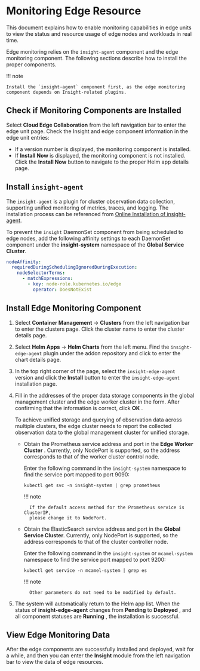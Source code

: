 # Monitoring Edge Resource

This document explains how to enable monitoring capabilities in edge units
to view the status and resource usage of edge nodes and workloads in real time.

Edge monitoring relies on the `insight-agent` component and the edge monitoring component.
The following sections describe how to install the proper components.

!!! note

    Install the `insight-agent` component first, as the edge monitoring component depends on Insight-related plugins.

## Check if Monitoring Components are Installed

Select __Cloud Edge Collaboration__ from the left navigation bar to enter the edge unit page.
Check the Insight and edge component information in the edge unit entries:

- If a version number is displayed, the monitoring component is installed.
- If **Install Now** is displayed, the monitoring component is not installed.
  Click the **Install Now** button to navigate to the proper Helm app details page.

<!-- add screenshot later -->

## Install `insight-agent`

The `insight-agent` is a plugin for cluster observation data collection, supporting unified monitoring
of metrics, traces, and logging. The installation process can be referenced from
[Online Installation of insight-agent](../../../insight/quickstart/install/install-agent.md).

To prevent the `insight` DaemonSet component from being scheduled to edge nodes, add the following
affinity settings to each DaemonSet component under the **insight-system** namespace of the **Global Service Cluster**.

```yaml
nodeAffinity:
  requiredDuringSchedulingIgnoredDuringExecution:
    nodeSelectorTerms:
      - matchExpressions:
        - key: node-role.kubernetes.io/edge
          operator: DoesNotExist
```

<!-- add screenshot later -->

## Install Edge Monitoring Component

1. Select **Container Management** -> **Clusters** from the left navigation bar to enter
   the clusters page. Click the cluster name to enter the cluster details page.

    <!-- add screenshot later -->

2. Select **Helm Apps** -> **Helm Charts** from the left menu.
   Find the `insight-edge-agent` plugin under the addon repository and click to enter the chart details page.

    <!-- add screenshot later -->

3. In the top right corner of the page, select the `insight-edge-agent` version and click
   the **Install** button to enter the `insight-edge-agent` installation page.

    <!-- add screenshot later -->

4. Fill in the addresses of the proper data storage components in the global management cluster
   and the edge worker cluster in the form. After confirming that the information is correct, click **OK** .

    To achieve unified storage and querying of observation data across multiple clusters, the edge cluster needs to report the collected observation data to the global management cluster for unified storage.

    - Obtain the Prometheus service address and port in the **Edge Worker Cluster** . Currently,
      only NodePort is supported, so the address corresponds to that of the worker cluster control node.

        Enter the following command in the `insight-system` namespace to find the service port mapped to port 9090:

        ```shell
        kubectl get svc -n insight-system | grep prometheus
        ```

        !!! note

            If the default access method for the Prometheus service is ClusterIP,
            please change it to NodePort.

        <!-- add screenshot later -->

    - Obtain the ElasticSearch service address and port in the **Global Service Cluster**. Currently,
      only NodePort is supported, so the address corresponds to that of the cluster controller node.

        Enter the following command in the `insight-system` or `mcamel-system` namespace to find
        the service port mapped to port 9200:

        ```shell
        kubectl get service -n mcamel-system | grep es
        ```

        <!-- add screenshot later -->

        !!! note

            Other parameters do not need to be modified by default.

        <!-- add screenshot later -->

5. The system will automatically return to the Helm app list. When the status of **insight-edge-agent**
   changes from **Pending** to **Deployed** , and all component statuses are **Running** ,
   the installation is successful.

## View Edge Monitoring Data

After the edge components are successfully installed and deployed, wait for a while, and then
you can enter the **Insight** module from the left navigation bar to view the data of edge resources.

<!-- add screenshot later -->
